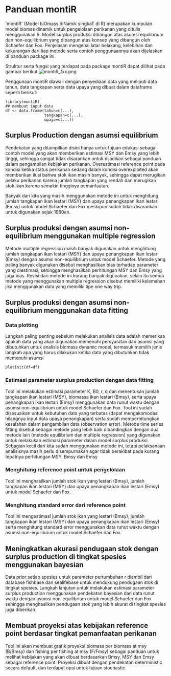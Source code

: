 # Panduan montiR

'montiR' (Model biOmass diNamik singkaT dI R) merupakan kumpulan model biomas dinamik untuk pengelolaan perikanan yang ditulis menggunakan R. Model surplus produksi dibangun atas asumsi equilibrium dan non-equilibrium yang dibangun atas konsep yang dibangun oleh Schaefer dan Fox. Penjelasan mengenai latar belakang, kelebihan dan kekurangan dari tiap metode serta contoh penggunaannya akan dijelaskan di panduan package ini. 

Struktur serta fungsi yang terdapat pada package montiR dapat dilihat pada gambar berikut
![montiR_fxx.png](img)

Penggunaan montiR diawali dengan penyediaan data yang meliputi data tahun, data tangkapan serta data upaya yang dibuat dalam dataframe seperti berikut:

```{r example}
library(montiR)
## membuat input data
df <- data.frame(tahun=c(...),
                 tangkapan=c(...),
                 upaya=c(...))
```


## Surplus Production dengan asumsi equilibrium
Pendekatan yang ditampilkan disini hanya untuk tujuan edukasi sebagai contoh model yang akan memberikan estimasi MSY dan Emsy yang lebih tinggi, sehingga sangat tidak disarankan untuk dijadikan sebagai panduan dalam pengambilan kebijakan perikanan. Overestimasi reference point pada kondisi ketika status perikanan sedang dalam kondisi overexploited akan memberikan ilusi bahwa stok ikan masih banyak, sehingga dapat merugikan pelaku perikanan karena jumlah tangkapan yang rendah dan merugikan stok ikan karena semakin tingginya pemanfaatan.

Banyak dari kita yang masih menggunakan metode ini untuk menghitung jumlah tangkapan ikan lestari (MSY) dan upaya penangkapan ikan lestari (Emsy) untuk model Schaefer dan Fox meskipun sudah tidak disarankan untuk digunakan sejak 1980an.

## Surplus produksi dengan asumsi non-equilibrium menggunakan multiple regression

Metode multiple regression masih banyak digunakan untuk menghitung jumlah tangkapan ikan lestari (MSY) dan upaya penangkapan ikan lestari (Emsy) dengan asumsi non-equilibrium untuk model Schaefer. Metode yang paling banyak digunakan disebut menghasilkan bias terhadap parameter yang diestimasi, sehingga menghasilkan perhitungan MSY dan Emsy yang juga bias. Revisi dari metode ini kurang banyak digunakan, selain itu semua metode yang menggunakan multiple regression disebut memiliki kelemahan jika menggunakan data yang memiliki tipe one way trip.

## Surplus produksi dengan asumsi non-equilibrium menggunakan data fitting

### Data plotting

Langkah paling penting sebelum melakukan analisis data adalah memeriksa apakah data yang akan digunakan memenuhi persyaratan dan asumsi yang dibutuhkan untuk analisis biomass dynamic model, termasuk memilih jenis langkah apa yang harus dilakukan ketika data yang dibutuhkan tidak memenuhi asumsi

```{r example}
plotInit(df=df)
```

### Estimasi parameter surplus production dengan data fitting

Tool ini melakukan estimasi parameter K, B0, r, q dan menentukan jumlah tangkapan ikan lestari (MSY), biomassa ikan lestari (Bmsy), serta upaya penangkapan ikan lestari (Emsy) menggunakan data runut waktu dengan asumsi non-equilibrium untuk model Schaefer dan Fox. Tool ini sudah disesuaikan untuk kebutuhan data yang terbatas (dapat mengakomodasi hilangnya input data upaya penangkapan) serta sudah memperhitungkan kesalahan dalam pengambilan data (observation error). Metode time series fitting disebut sebagai metode yang lebih baik dibandingkan dengan dua metode lain (metode equilibrium dan multiple regression) yang digunakan untuk melakukan estimasi parameter dalam model surplus produksi. Sebagian kecil dari kita sudah menggunakan metode ini, tetapi pelaksanaan analisisnya masih perlu disempurnakan agar tidak berakibat pada kurang tepatnya perhitungan MSY, Bmsy dan Emsy

### Menghitung reference point untuk pengelolaan

Tool ini menghasilkan jumlah stok ikan yang lestari (Bmsy), jumlah tangkapan ikan lestari (MSY) dan upaya penangkapan ikan lestari (Emsy) untuk model Schaefer dan Fox.

### Menghitung standard error dari reference point

Tool ini mengestimasi jumlah stok ikan yang lestari (Bmsy), jumlah tangkapan ikan lestari (MSY) dan upaya penangkapan ikan lestari (Emsy) serta menghitung standard error menggunakan data runut waktu dengan asumsi non-equilibrium untuk model Schaefer dan Fox.

## Meningkatkan akurasi pendugaan stok dengan surplus production di tingkat spesies menggunakan bayesian

Data prior setiap spesies untuk parameter pertumbuhan r diambil dari database fishbase dan sealifebase untuk mendukung pendugaan stok di tingkat spesies. Langkah lanjutan untuk melakukan estimasi parameter surplus production menggunakan pendekatan bayesian dan data runut waktu dengan asumsi non-equilibrium untuk model Schaefer dan Fox sehingga menghasilkan pendugaan stok yang lebih akurat di tingkat spesies juga diberikan.

## Membuat proyeksi atas kebijakan reference point berdasar tingkat pemanfaatan perikanan

Tool ini akan membuat grafik proyeksi biomass per biomass at msy (B/Bmsy) dan fishing per fishing at msy (F/Fmsy) sebagai panduan untuk melihat kebijakan yang akan dibuat berdasarkan Bmsy, MSY dan Emsy sebagai reference point. Proyeksi dibuat dengan pendekatan deterministic secara default, dan terdapat opsi untuk tujuan stochastic.
